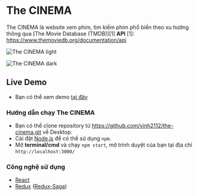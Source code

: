# The CINEMA

The CINEMA là website xem phim, tìm kiếm phim phổ biến theo xu hướng thông qua [The Movie Database (TMDB)][1] **API**
[1]: https://www.themoviedb.org/documentation/api

![The CINEMA light](https://github.com/vinh2112/the-cinema/tree/main/src/images/home_light.png)

![The CINEMA dark](https://github.com/vinh2112/the-cinema/tree/main/src/images/home_dark.png)

## Live Demo

- Bạn có thể xem demo [tại đây](https://vinh2112.github.io/)

### Hướng dẫn chạy The CINEMA

- Bạn có thể clone repository từ https://github.com/vinh2112/the-cinema.git về Desktop.
- Cài đặt [Node.js](https://nodejs.org/en/) để có thể sử dụng `npm`.
- Mở **terminal/cmd** và chạy `npm start`, mở trình duyệt của bạn tại địa chỉ `http://localhost:3000/`

### Công nghệ sử dụng

- [React](https://reactjs.org/)
- [Redux](https://redux.js.org/) ([Redux-Saga](https://redux-saga.js.org/))
